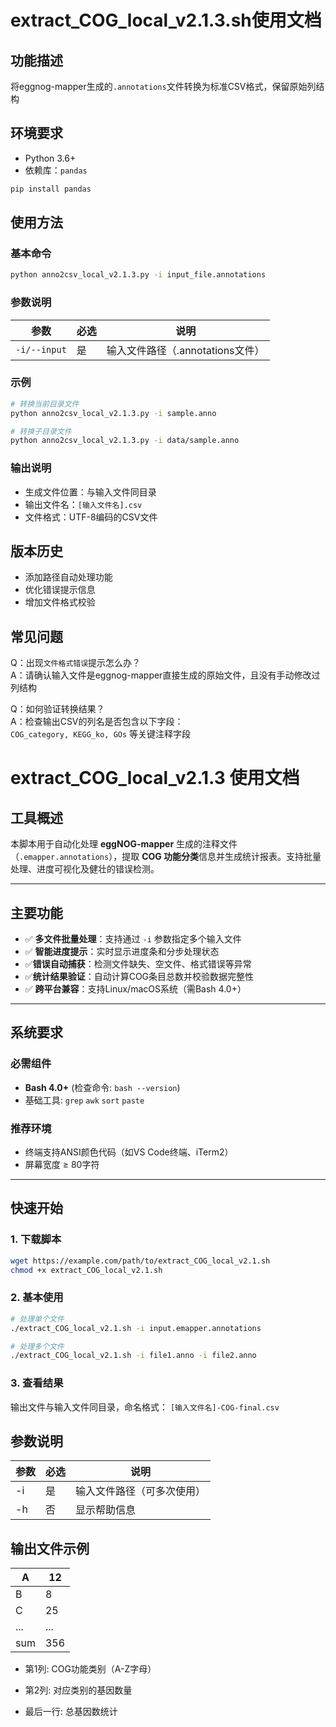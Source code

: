 # extract_COG_local_v2.1.3.sh使用文档

## 功能描述
将eggnog-mapper生成的`.annotations`文件转换为标准CSV格式，保留原始列结构

## 环境要求
- Python 3.6+
- 依赖库：`pandas`

```bash
pip install pandas
```

## 使用方法

### 基本命令
```bash
python anno2csv_local_v2.1.3.py -i input_file.annotations
```

### 参数说明
| 参数 | 必选 | 说明 |
|------|------|-----|
| `-i/--input` | 是 | 输入文件路径（.annotations文件）|

### 示例
```bash
# 转换当前目录文件
python anno2csv_local_v2.1.3.py -i sample.anno

# 转换子目录文件
python anno2csv_local_v2.1.3.py -i data/sample.anno
```

### 输出说明
- 生成文件位置：与输入文件同目录
- 输出文件名：`[输入文件名].csv`
- 文件格式：UTF-8编码的CSV文件

## 版本历史
- 添加路径自动处理功能
- 优化错误提示信息
- 增加文件格式校验

## 常见问题
Q：出现`文件格式错误`提示怎么办？  
A：请确认输入文件是eggnog-mapper直接生成的原始文件，且没有手动修改过列结构

Q：如何验证转换结果？  
A：检查输出CSV的列名是否包含以下字段：  
`COG_category, KEGG_ko, GOs` 等关键注释字段
# extract_COG_local_v2.1.3 使用文档

## 工具概述
本脚本用于自动化处理 ​**eggNOG-mapper** 生成的注释文件（`.emapper.annotations`），提取 ​**COG 功能分类**信息并生成统计报表。支持批量处理、进度可视化及健壮的错误检测。

---

## 主要功能
- ✅ ​**多文件批量处理**：支持通过 `-i` 参数指定多个输入文件
- ✅ ​**智能进度提示**：实时显示进度条和分步处理状态
- ✅ ​**错误自动捕获**：检测文件缺失、空文件、格式错误等异常
- ✅ ​**统计结果验证**：自动计算COG条目总数并校验数据完整性
- ✅ ​**跨平台兼容**：支持Linux/macOS系统（需Bash 4.0+）

---

## 系统要求
### 必需组件
- **Bash 4.0+** (检查命令: `bash --version`)
- 基础工具: `grep` `awk` `sort` `paste`

### 推荐环境
- 终端支持ANSI颜色代码（如VS Code终端、iTerm2）
- 屏幕宽度 ≥ 80字符

---

## 快速开始

### 1. 下载脚本
```bash
wget https://example.com/path/to/extract_COG_local_v2.1.sh
chmod +x extract_COG_local_v2.1.sh
```

### 2. 基本使用
```bash
# 处理单个文件
./extract_COG_local_v2.1.sh -i input.emapper.annotations

# 处理多个文件
./extract_COG_local_v2.1.sh -i file1.anno -i file2.anno
```

### 3. 查看结果
输出文件与输入文件同目录，命名格式：
`[输入文件名]-COG-final.csv`

## 参数说明
| 参数 | 必选 | 说明                       |
| ---- | ---- | -------------------------- |
| -i   | 是   | 输入文件路径（可多次使用） |
| -h   | 否   | 显示帮助信息               |

## 输出文件示例

| A    | 12   |
| ---- | ---- |
| B    | 8    |
| C    | 25   |
| ...  | ...  |
| sum  | 356  |

- 第1列: COG功能类别（A-Z字母）

- 第2列: 对应类别的基因数量
- 最后一行: 总基因数统计
